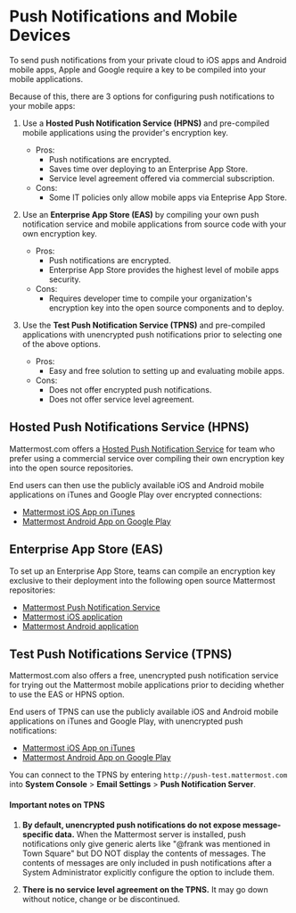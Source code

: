 # Push Notifications and Mobile Devices 

To send push notifications from your private cloud to iOS apps and Android mobile apps, Apple and Google require a key to be compiled into your mobile applications.  

Because of this, there are 3 options for configuring push notifications to your mobile apps: 

1. Use a **Hosted Push Notification Service (HPNS)** and pre-compiled mobile applications using the provider's encryption key. 

     - Pros: 
	      - Push notifications are encrypted.
		  - Saves time over deploying to an Enterprise App Store. 
		  - Service level agreement offered via commercial subscription. 		  
	 - Cons: 
	      - Some IT policies only allow mobile apps via Enteprise App Store.

2. Use an **Enterprise App Store (EAS)** by compiling your own push notification service and mobile applications from source code with your own encryption key.

     - Pros: 
	      - Push notifications are encrypted.
		  - Enterprise App Store provides the highest level of mobile apps security. 
	 - Cons: 
		  - Requires developer time to compile your organization's encryption key into the open source components and to deploy.
		  

3. Use the **Test Push Notification Service (TPNS)** and pre-compiled applications with unencrypted push notifications prior to selecting one of the above options.

     - Pros: 
          - Easy and free solution to setting up and evaluating mobile apps.
	 - Cons: 
	      - Does not offer encrypted push notifications.
		  - Does not offer service level agreement.
  
  
## Hosted Push Notifications Service (HPNS) 

Mattermost.com offers a [Hosted Push Notification Service](https://about.mattermost.com/pre-compiled/) for team who prefer using a commercial service over compiling their own encryption key into the open source repositories. 

End users can then use the publicly available iOS and Android mobile applications on iTunes and Google Play over encrypted connections: 

- [Mattermost iOS App on iTunes](https://itunes.apple.com/us/app/mattermost/id984966508?mt=8)
- [Mattermost Android App on Google Play](https://play.google.com/store/apps/details?id=com.mattermost.mattermost&hl=en)

## Enterprise App Store (EAS)

To set up an Enterprise App Store, teams can compile an encryption key exclusive to their deployment into the following open source Mattermost repositories: 

- [Mattermost Push Notification Service](https://github.com/mattermost/push-proxy)
- [Mattermost iOS application](https://github.com/mattermost/ios)
- [Mattermost Android application](https://github.com/mattermost/android) 

## Test Push Notifications Service (TPNS) 

Mattermost.com also offers a free, unencrypted push notification service for trying out the Mattermost mobile applications prior to deciding whether to use the EAS or HPNS option. 

End users of TPNS can use the publicly available iOS and Android mobile applications on iTunes and Google Play, with unencrypted push notifications: 

- [Mattermost iOS App on iTunes](https://itunes.apple.com/us/app/mattermost/id984966508?mt=8)
- [Mattermost Android App on Google Play](https://play.google.com/store/apps/details?id=com.mattermost.mattermost&hl=en)

You can connect to the TPNS by entering `http://push-test.mattermost.com` into **System Console** > **Email Settings** > **Push Notification Server**.

#### Important notes on TPNS

1. **By default, unencrypted push notifications do not expose message-specific data.**  When the Mattermost server is installed, push notifications only give generic alerts like "@frank was mentioned in Town Square" but DO NOT display the contents of messages. The contents of messages are only included in push notifications after a System Administrator explicitly configure the option to include them. 

2. **There is no service level agreement on the TPNS.** It may go down without notice, change or be discontinued. 

